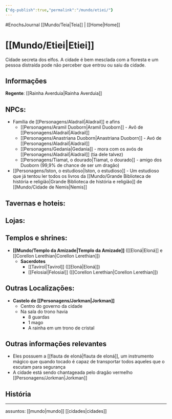 ```yaml
---
{"dg-publish":true,"permalink":"/mundo/etiei/"}
---
```


#EnochsJournal 
[[Mundo/Teia\|Teia]] | [[Home\|Home]] 
# [[Mundo/Etiei\|Etiei]]
Cidade secreta dos elfos.
A cidade é bem mesclada com a floresta e um pessoa distraída pode não perceber que entrou ou saiu da cidade.

## Informações
**Regente**: [[Rainha Averduia\|Rainha Averduia]]

## **NPCs:**
- Família de [[Personagens/Aladrail\|Aladrail]] e afins
	- [[Personagens/Aramil Duoborn\|Aramil Duoborn]] - Avô de [[Personagens/Aladrail\|Aladrail]]
	- [[Personagens/Anastriana Duoborn\|Anastriana Duoborn]] - Avó de [[Personagens/Aladrail\|Aladrail]]
	- [[Personagens/Gedania\|Gedania]] - mora com os avós de [[Personagens/Aladrail\|Aladrail]] (tia dele talvez)
	- [[Personagens/Tiamat, o dourado\|Tiamat, o dourado]] - amigo dos Duoborn (99,9% de chance de ser um dragão)
- [[Personagens/Iston, o estudioso\|Iston, o estudioso]] - Um estudioso que já tentou ler todos os livros da [[Mundo/Grande Biblioteca de história e religião\|Grande Biblioteca de história e religião]] de [[Mundo/Cidade de Nemis\|Nemis]]


## **Tavernas e hoteis:**

## **Lojas:**

## **Templos e shrines:**
- **[[Mundo/Templo da Amizade\|Templo da Amizade]]** ([[Eloná\|Eloná]] e [[Corellon Lerethian\|Corellon Lerethian]])
	- **Sacerdotes**
		- [[Tavirol\|Tavirol]] ([[Eloná\|Eloná]])
		- [[Felosial\|Felosial]] ([[Corellon Lerethian\|Corellon Lerethian]])

## **Outras Localizações:**
- **Castelo de [[Personagens/Jorkman\|Jorkman]]**
	- Centro do governo da cidade
	- Na sala do trono havia
		- 8 guardas
		- 1 mago
		- A rainha em um trono de cristal


## Outras informações relevantes
- Eles possuem a [[flauta de eloná\|flauta de eloná]], um instrumento mágico que quando tocado é capaz de transportar todos aqueles que o escutam para segurança
- A cidade está sendo chantageada pelo dragão vermelho [[Personagens/Jorkman\|Jorkman]]

## História

---
assuntos: [[mundo\|mundo]] [[cidades\|cidades]] 

